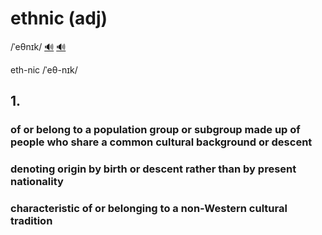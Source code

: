# ethnic (adj)

/ˈeθnɪk/ [🔊](https://www.oxfordlearnersdictionaries.com/media/english/uk_pron/e/eth/ethni/ethnic__gb_2.mp3) [🔊](https://www.oxfordlearnersdictionaries.com/media/english/us_pron/e/eth/ethni/ethnic__us_1.mp3)

eth-nic /ˈeθ-nɪk/

## 1.

### of or belong to a population group or subgroup made up of people who share a common cultural background or descent

### denoting origin by birth or descent rather than by present nationality

### characteristic of or belonging to a non-Western cultural tradition
